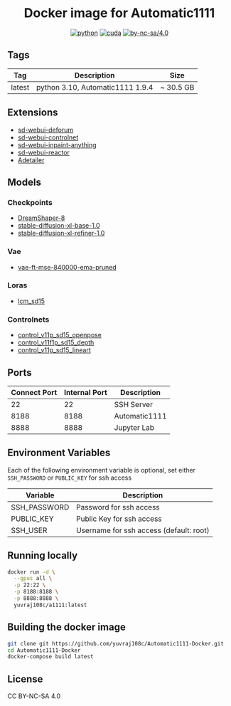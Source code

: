<div align="center">

# Docker image for Automatic1111

[![python](https://img.shields.io/badge/python-3.10-green)](https://www.python.org/downloads/)
[![cuda](https://img.shields.io/badge/cuda-12.4-green)](https://developer.nvidia.com/cuda-downloads)
[![by-nc-sa/4.0](https://img.shields.io/badge/license-CC--BY--NC--SA--4.0-lightgrey)](https://creativecommons.org/licenses/by-nc-sa/4.0/deed.en)
</div>

## Tags
| Tag    | Description                      | Size      |
| ------ | -------------------------------- | --------- |
| latest | python 3.10, Automatic1111 1.9.4 | ~ 30.5 GB |


## Extensions
- [sd-webui-deforum](https://github.com/deforum-art/sd-webui-deforum.git)
- [sd-webui-controlnet](https://github.com/Mikubill/sd-webui-controlnet.gi)
- [sd-webui-inpaint-anything](https://github.com/Uminosachi/sd-webui-inpaint-anything.git)
- [sd-webui-reactor](https://github.com/Gourieff/sd-webui-reactor.git)
- [Adetailer](https://github.com/Bing-su/adetailer.git)

## Models
### Checkpoints
- [DreamShaper-8](https://huggingface.co/jzli/DreamShaper-8/tree/main)
- [stable-diffusion-xl-base-1.0](https://huggingface.co/stabilityai/stable-diffusion-xl-base-1.0/tree/main)
- [stable-diffusion-xl-refiner-1.0](https://huggingface.co/stabilityai/stable-diffusion-xl-refiner-1.0/tree/main)

### Vae
- [vae-ft-mse-840000-ema-pruned](https://huggingface.co/stabilityai/sd-vae-ft-mse-original/tree/main)

### Loras
- [lcm_sd15](https://huggingface.co/latent-consistency/lcm-lora-sdv1-5/tree/main)

### Controlnets
- [control_v11p_sd15_openpose](https://huggingface.co/lllyasviel/ControlNet-v1-1/tree/main)
- [control_v11f1p_sd15_depth](https://huggingface.co/lllyasviel/ControlNet-v1-1/tree/main)
- [control_v11p_sd15_lineart](https://huggingface.co/lllyasviel/ControlNet-v1-1/tree/main)

## Ports

| Connect Port | Internal Port | Description   |
| ------------ | ------------- | ------------- |
| 22           | 22            | SSH Server    |
| 8188         | 8188          | Automatic1111 |
| 8888         | 8888          | Jupyter Lab   |

## Environment Variables

Each of the following environment variable is optional, set either `SSH_PASSWORD` or `PUBLIC_KEY` for ssh access

| Variable     | Description                             |
| ------------ | --------------------------------------- |
| SSH_PASSWORD | Password for ssh access                 |
| PUBLIC_KEY   | Public Key for ssh access               |
| SSH_USER     | Username for ssh access (default: root) |


## Running locally
```bash
docker run -d \
  --gpus all \
  -p 22:22 \
  -p 8188:8188 \
  -p 8888:8888 \
  yuvraj108c/a1111:latest
```

## Building the docker image
```bash
git clone git https://github.com/yuvraj108c/Automatic1111-Docker.git
cd Automatic1111-Docker
docker-compose build latest
```

## License
CC BY-NC-SA 4.0